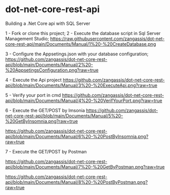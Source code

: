 # dot-net-core-rest-api
Building a .Net Core api with SQL Server

1 - Fork or clone this project;
2 - Execute the database script in Sql Server Management Studio;
https://raw.githubusercontent.com/zangassis/dot-net-core-rest-api/main/Documents/Manual/1%20-%20CreateDatabase.png

3 - Configure the Appsetings.json with your database configuration;
https://github.com/zangassis/dot-net-core-rest-api/blob/main/Documents/Manual/2%20-%20AppsetingsConfiguration.png?raw=true

4 - Execute the Api project
https://github.com/zangassis/dot-net-core-rest-api/blob/main/Documents/Manual/3%20-%20ExecuteApi.png?raw=true

5 - Verify your port in cmd
https://github.com/zangassis/dot-net-core-rest-api/blob/main/Documents/Manual/4%20-%20VerifYourPort.png?raw=true

6 - Execute the GET/POST by Imsonia
https://github.com/zangassis/dot-net-core-rest-api/blob/main/Documents/Manual/5%20-%20GetByInsomnia.png?raw=true

https://github.com/zangassis/dot-net-core-rest-api/blob/main/Documents/Manual/6%20-%20PostByInsomnia.png?raw=true

7 - Execute the GET/POST by Postman

https://github.com/zangassis/dot-net-core-rest-api/blob/main/Documents/Manual/7%20-%20GetByPostman.png?raw=true

https://github.com/zangassis/dot-net-core-rest-api/blob/main/Documents/Manual/8%20-%20PostByPostman.png?raw=true
